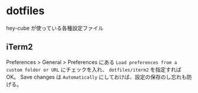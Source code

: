 # dotfiles

hey-cube が使っている各種設定ファイル

## iTerm2

Preferences > General > Preferences にある `Load preferences from a custom folder or URL` にチェックを入れ、 `dotfiles/iterm2` を指定すれば OK。
Save changes は `Automatically` にしておけば、設定の保存のし忘れも防げる。
